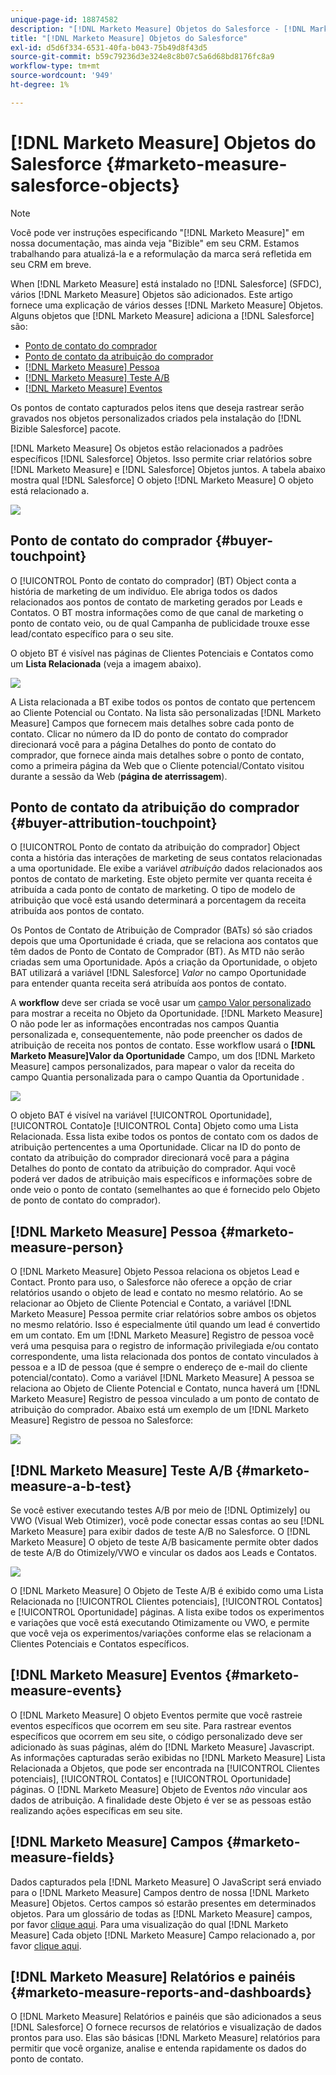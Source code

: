 ```yaml
---
unique-page-id: 18874582
description: "[!DNL Marketo Measure] Objetos do Salesforce - [!DNL Marketo Measure] - Documentação do produto"
title: "[!DNL Marketo Measure] Objetos do Salesforce"
exl-id: d5d6f334-6531-40fa-b043-75b49d8f43d5
source-git-commit: b59c79236d3e324e8c8b07c5a6d68bd8176fc8a9
workflow-type: tm+mt
source-wordcount: '949'
ht-degree: 1%

---
```


# [!DNL Marketo Measure] Objetos do Salesforce {#marketo-measure-salesforce-objects}

>[!NOTE]
>
>Você pode ver instruções especificando &quot;[!DNL Marketo Measure]&quot; em nossa documentação, mas ainda veja &quot;Bizible&quot; em seu CRM. Estamos trabalhando para atualizá-la e a reformulação da marca será refletida em seu CRM em breve.

When [!DNL Marketo Measure] está instalado no [!DNL Salesforce] (SFDC), vários [!DNL Marketo Measure] Objetos são adicionados. Este artigo fornece uma explicação de vários desses [!DNL Marketo Measure] Objetos. Alguns objetos que [!DNL Marketo Measure] adiciona a [!DNL Salesforce] são:

* [Ponto de contato do comprador](#touchpoint)
* [Ponto de contato da atribuição do comprador](#attribution)
* [[!DNL Marketo Measure] Pessoa](#person)
* [[!DNL Marketo Measure] Teste A/B](#ab)
* [[!DNL Marketo Measure] Eventos](#events)

Os pontos de contato capturados pelos itens que deseja rastrear serão gravados nos objetos personalizados criados pela instalação do [!DNL Bizible Salesforce] pacote.

[!DNL Marketo Measure] Os objetos estão relacionados a padrões específicos [!DNL Salesforce] Objetos. Isso permite criar relatórios sobre [!DNL Marketo Measure] e [!DNL Salesforce] Objetos juntos. A tabela abaixo mostra qual [!DNL Salesforce] O objeto [!DNL Marketo Measure] O objeto está relacionado a.

![](assets/1-1.png)

## Ponto de contato do comprador {#buyer-touchpoint}

O [!UICONTROL Ponto de contato do comprador] (BT) Object conta a história de marketing de um indivíduo. Ele abriga todos os dados relacionados aos pontos de contato de marketing gerados por Leads e Contatos. O BT mostra informações como de que canal de marketing o ponto de contato veio, ou de qual Campanha de publicidade trouxe esse lead/contato específico para o seu site.

O objeto BT é visível nas páginas de Clientes Potenciais e Contatos como um **Lista Relacionada** (veja a imagem abaixo).

![](assets/2-1.png)

A Lista relacionada a BT exibe todos os pontos de contato que pertencem ao Cliente Potencial ou Contato. Na lista são personalizadas [!DNL Marketo Measure] Campos que fornecem mais detalhes sobre cada ponto de contato. Clicar no número da ID do ponto de contato do comprador direcionará você para a página Detalhes do ponto de contato do comprador, que fornece ainda mais detalhes sobre o ponto de contato, como a primeira página da Web que o Cliente potencial/Contato visitou durante a sessão da Web (**página de aterrissagem**).

## Ponto de contato da atribuição do comprador {#buyer-attribution-touchpoint}

O [!UICONTROL Ponto de contato da atribuição do comprador] Object conta a história das interações de marketing de seus contatos relacionadas a uma oportunidade. Ele exibe a variável *atribuição* dados relacionados aos pontos de contato de marketing. Este objeto permite ver quanta receita é atribuída a cada ponto de contato de marketing. O tipo de modelo de atribuição que você está usando determinará a porcentagem da receita atribuída aos pontos de contato.

Os Pontos de Contato de Atribuição de Comprador (BATs) só são criados depois que uma Oportunidade é criada, que se relaciona aos contatos que têm dados de Ponto de Contato de Comprador (BT). As MTD não serão criadas sem uma Oportunidade. Após a criação da Oportunidade, o objeto BAT utilizará a variável [!DNL Salesforce] *Valor* no campo Oportunidade para entender quanta receita será atribuída aos pontos de contato.

A **workflow** deve ser criada se você usar um [campo Valor personalizado](/help/advanced-marketo-measure-features/custom-revenue-amount/using-a-custom-revenue-amount-field.md) para mostrar a receita no Objeto da Oportunidade. [!DNL Marketo Measure] O não pode ler as informações encontradas nos campos Quantia personalizada e, consequentemente, não pode preencher os dados de atribuição de receita nos pontos de contato. Esse workflow usará o **[!DNL Marketo Measure]Valor da Oportunidade** Campo, um dos [!DNL Marketo Measure] campos personalizados, para mapear o valor da receita do campo Quantia personalizada para o campo Quantia da Oportunidade .

![](assets/3-1.png)

O objeto BAT é visível na variável [!UICONTROL Oportunidade], [!UICONTROL Contato]e [!UICONTROL Conta] Objeto como uma Lista Relacionada. Essa lista exibe todos os pontos de contato com os dados de atribuição pertencentes a uma Oportunidade. Clicar na ID do ponto de contato da atribuição do comprador direcionará você para a página Detalhes do ponto de contato da atribuição do comprador. Aqui você poderá ver dados de atribuição mais específicos e informações sobre de onde veio o ponto de contato (semelhantes ao que é fornecido pelo Objeto de ponto de contato do comprador).

## [!DNL Marketo Measure] Pessoa {#marketo-measure-person}

O [!DNL Marketo Measure] Objeto Pessoa relaciona os objetos Lead e Contact. Pronto para uso, o Salesforce não oferece a opção de criar relatórios usando o objeto de lead e contato no mesmo relatório. Ao se relacionar ao Objeto de Cliente Potencial e Contato, a variável [!DNL Marketo Measure] Pessoa permite criar relatórios sobre ambos os objetos no mesmo relatório. Isso é especialmente útil quando um lead é convertido em um contato. Em um [!DNL Marketo Measure] Registro de pessoa você verá uma pesquisa para o registro de informação privilegiada e/ou contato correspondente, uma lista relacionada dos pontos de contato vinculados à pessoa e a ID de pessoa (que é sempre o endereço de e-mail do cliente potencial/contato). Como a variável [!DNL Marketo Measure] A pessoa se relaciona ao Objeto de Cliente Potencial e Contato, nunca haverá um [!DNL Marketo Measure] Registro de pessoa vinculado a um ponto de contato de atribuição do comprador. Abaixo está um exemplo de um [!DNL Marketo Measure] Registro de pessoa no Salesforce:

![](assets/4.png)

## [!DNL Marketo Measure] Teste A/B {#marketo-measure-a-b-test}

Se você estiver executando testes A/B por meio de [!DNL Optimizely] ou VWO (Visual Web Otimizer), você pode conectar essas contas ao seu [!DNL Marketo Measure] para exibir dados de teste A/B no Salesforce. O [!DNL Marketo Measure] O objeto de teste A/B basicamente permite obter dados de teste A/B do Otimizely/VWO e vincular os dados aos Leads e Contatos.

![](assets/5.png)

O [!DNL Marketo Measure] O Objeto de Teste A/B é exibido como uma Lista Relacionada no [!UICONTROL Clientes potenciais], [!UICONTROL Contatos] e [!UICONTROL Oportunidade] páginas. A lista exibe todos os experimentos e variações que você está executando Otimizamente ou VWO, e permite que você veja os experimentos/variações conforme elas se relacionam a Clientes Potenciais e Contatos específicos.

## [!DNL Marketo Measure] Eventos {#marketo-measure-events}

O [!DNL Marketo Measure] O objeto Eventos permite que você rastreie eventos específicos que ocorrem em seu site. Para rastrear eventos específicos que ocorrem em seu site, o código personalizado deve ser adicionado às suas páginas, além do [!DNL Marketo Measure] Javascript. As informações capturadas serão exibidas no [!DNL Marketo Measure] Lista Relacionada a Objetos, que pode ser encontrada na [!UICONTROL Clientes potenciais], [!UICONTROL Contatos] e [!UICONTROL Oportunidade] páginas. O [!DNL Marketo Measure] Objeto de Eventos *não* vincular aos dados de atribuição. A finalidade deste Objeto é ver se as pessoas estão realizando ações específicas em seu site.

## [!DNL Marketo Measure] Campos {#marketo-measure-fields}

Dados capturados pela [!DNL Marketo Measure] O JavaScript será enviado para o [!DNL Marketo Measure] Campos dentro de nossa [!DNL Marketo Measure] Objetos. Certos campos só estarão presentes em determinados objetos. Para um glossário de todas as [!DNL Marketo Measure] campos, por favor [clique aqui](/help/introduction-to-marketo-measure/overview-resources/glossary-of-marketo-measure-fields.md). Para uma visualização do qual [!DNL Marketo Measure] Cada objeto [!DNL Marketo Measure] Campo relacionado a, por favor [clique aqui](/help/configuration-and-setup/marketo-measure-and-salesforce/marketo-measure-object-and-field-taxonomy.md).

## [!DNL Marketo Measure] Relatórios e painéis {#marketo-measure-reports-and-dashboards}

O [!DNL Marketo Measure] Relatórios e painéis que são adicionados a seus [!DNL Salesforce] O fornece recursos de relatórios e visualização de dados prontos para uso. Elas são básicas [!DNL Marketo Measure] relatórios para permitir que você organize, analise e entenda rapidamente os dados do ponto de contato.
